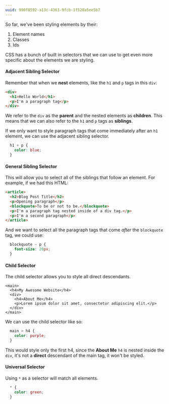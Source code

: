 ```yaml
---
uuid: 990f8592-a13c-4363-9fcb-1f528a5ee5b7
---
```



So far, we've been styling elements by their:
1. Element names
2. Classes
3. Ids

CSS has a bunch of built in selectors that we can use to get even more specific about the elements we are styling.


#### Adjacent Sibling Selector

Remember that when we **nest** elements, like the `h1` and `p` tags in this `div`:

```html
<div>
  <h1>Hello World</h1>
  <p>I'm a paragraph tag</p>
</div>
```

We refer to the `div` as the **parent** and the nested elements as **children**. This means
that we can also refer to the `h1` and `p` tags as **siblings**.

If we only want to style paragraph tags that come immediately after an `h1` element, we can use
the adjacent sibling selector.

```css
  h1 + p {
    color: blue;
  }
```


#### General Sibling Selector

This will allow you to select all of the siblings that follow an element. For example,
if we had this HTML:

```html
<article>
  <h2>Blog Post Title</h2>
  <p>Opening paragraph</p>
  <blockquote>To be or not to be.</blockquote>
  <p>I'm a paragraph tag nested inside of a div tag.</p>
  <p>I'm a second paragraph</p>
</article>
```

And we want to select all the paragraph tags that come *after* the `blockquote` tag, we could use:

```css
  blockquote ~ p {
    font-size: 20px;
  }
```


#### Child Selector

The child selector allows you to style all direct descendants.

```
<main>
  <h4>My Awesome Website</h4>
  <div>
    <h4>About Me</h4>
    <p>Lorem ipsum dolor sit amet, consectetur adipiscing elit.</p>
  </div>
</main>
```

We can use the child selector like so:

```css
  main > h4 {
    color: purple;
  }
```

This would style only the first h4, since the **About Me** `h4` is nested inside the
`div`, it's not a **direct** descendant of the main tag, it won't be styled.


#### Universal Selector

Using `*` as a selector will match all elements.

```css
  * {
    color: green;
  }
```
